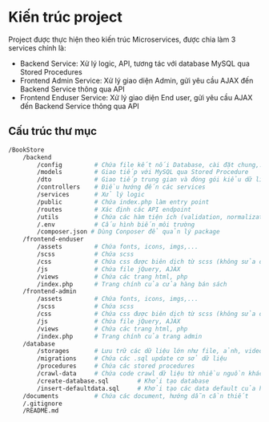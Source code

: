 # Kiến trúc project

Project được thực hiện theo kiến trúc Microservices, được chia làm 3 services chính là:

- Backend Service: Xử lý logic, API, tương tác với database MySQL qua Stored Procedures
- Frontend Admin Service: Xử lý giao diện Admin, gửi yêu cầu AJAX đến Backend Service thông qua API
- Frontend Enduser Service: Xử lý giao diện End user, gửi yêu cầu AJAX đến Backend Service thông qua API

## Cấu trúc thư mục

```bash
/BookStore
    /backend
        /config         # Chứa file kết nối Database, cài đặt chung,...
        /models         # Giao tiếp với MySQL qua Stored Procedure
        /dto            # Giao tiếp trung gian và đóng gói kiểu dữ liệu trả về cần thiết thay vì trả về toàn bộ nội dung model
        /controllers    # Điều hướng đến các services
        /services       # Xử lý logic 
        /public         # Chứa index.php làm entry point
        /routes         # Xác định các API endpoint
        /utils          # Chứa các hàm tiện ích (validation, normalization,...)
        /.env           # Cấu hình biến môi trường
        /composer.json # Dùng Conposer để quản lý package
    /frontend-enduser
        /assets         # Chứa fonts, icons, imgs,...
        /scss           # Chứa scss
        /css            # Chứa css được biên dịch từ scss (không sửa đổi trên các file css này)
        /js             # Chứa file jQuery, AJAX
        /views          # Chứa các trang html, php
        /index.php      # Trang chính của cửa hàng bán sách
    /frontend-admin
        /assets         # Chứa fonts, icons, imgs,...
        /scss           # Chứa scss
        /css            # Chứa css được biên dịch từ scss (không sửa đổi trên các file css này)
        /js             # Chứa file jQuery, AJAX
        /views          # Chứa các trang html, php
        /index.php      # Trang chính của trang admin
    /database
        /storages       # Lưu trữ các dữ liệu lớn như file, ảnh, video,...
        /migrations     # Chứa các .sql update cơ sở dữ liệu
        /procedures     # Chứa các stored procedures
        /crawl-data     # Chứa code crawl dữ liệu từ nhiều nguồn khác nhau
        /create-database.sql        # Khởi tạo database
        /insert-defaultdata.sql     # Khởi tạo các data default của hệ thống
    /documents          # Chứa các document, hướng dẫn cần thiết 
    /.gitignore    
    /README.md
```
